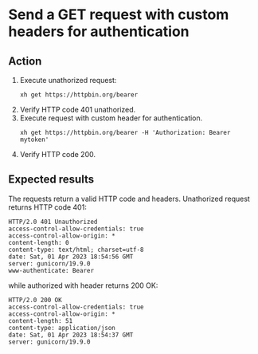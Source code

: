 # Send a GET request with custom headers for authentication

## Action

1. Execute unathorized request:
   ```
   xh get https://httpbin.org/bearer
   ```
2. Verify HTTP code 401 unathorized. 
3. Execute request with custom header for authentication.
   ```
   xh get https://httpbin.org/bearer -H 'Authorization: Bearer mytoken'
   ```
4. Verify HTTP code 200.

## Expected results

The requests return a valid HTTP code and headers.
Unathorized request returns HTTP code  401:
```
HTTP/2.0 401 Unauthorized
access-control-allow-credentials: true
access-control-allow-origin: *
content-length: 0
content-type: text/html; charset=utf-8
date: Sat, 01 Apr 2023 18:54:56 GMT
server: gunicorn/19.9.0
www-authenticate: Bearer
```
while authorized with header returns 200 OK:
```
HTTP/2.0 200 OK
access-control-allow-credentials: true
access-control-allow-origin: *
content-length: 51
content-type: application/json
date: Sat, 01 Apr 2023 18:54:37 GMT
server: gunicorn/19.9.0
```